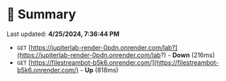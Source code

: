 # 📖 Summary
Last updated: **4/25/2024, 7:36:44 PM**

- `GET` [https://jupiterlab-render-0pdn.onrender.com/lab?](https://jupiterlab-render-0pdn.onrender.com/lab?) - **Down** (216ms)
- `GET` [https://filestreambot-b5k6.onrender.com/](https://filestreambot-b5k6.onrender.com/) - **Up** (818ms)

